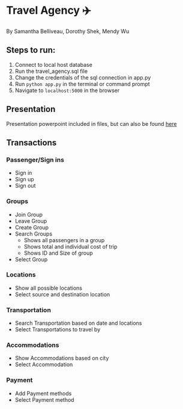 # Travel Agency :airplane:
By Samantha Belliveau, Dorothy Shek, Mendy Wu

## Steps to run:
1) Connect to local host database
2) Run the travel_agency.sql file
3) Change the credentials of the sql connection in app.py
4) Run `python app.py` in the terminal or command prompt
5) Navigate to `localhost:5000` in the browser

## Presentation
Presentation powerpoint included in files, but can also be found [here](https://docs.google.com/presentation/d/16RmyNWFDxMVQu0jKFxfGXgLND8hENO-GSyXqgTXeJE0/edit?usp=sharing)

## Transactions
### Passenger/Sign ins
* Sign in
* Sign up
* Sign out
### Groups
* Join Group
* Leave Group
* Create Group
* Search Groups
  * Shows all passengers in a group
  * Shows total and individual cost of trip
  * Shows ID and Size of group
* Select Group
### Locations
* Show all possible locations
* Select source and destination location
### Transportation
* Search Transportation based on date and locations
* Select Transportations to travel by
### Accommodations
* Show Accommodations based on city
* Select Accommodation
### Payment
* Add Payment methods
* Select Payment method
